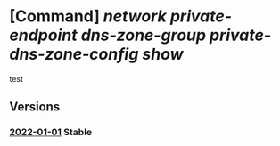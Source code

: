 # [Command] _network private-endpoint dns-zone-group private-dns-zone-config show_

test

## Versions

### [2022-01-01](/Resources/mgmt-plane/L3N1YnNjcmlwdGlvbnMve30vcmVzb3VyY2Vncm91cHMve30vcHJvdmlkZXJzL21pY3Jvc29mdC5uZXR3b3JrL3ByaXZhdGVlbmRwb2ludHMve30vcHJpdmF0ZWRuc3pvbmVncm91cHMve30=/2022-01-01.xml) **Stable**

<!-- mgmt-plane /subscriptions/{}/resourcegroups/{}/providers/microsoft.network/privateendpoints/{}/privatednszonegroups/{} 2022-01-01 properties.privateDnsZoneConfigs[] -->
